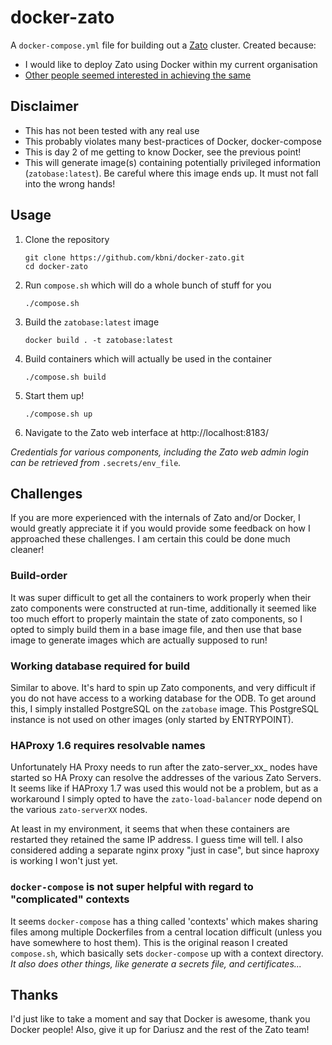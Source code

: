 # docker-zato

A `docker-compose.yml` file for building out a [Zato](https://github.com/zatosource/zato) cluster. Created because:

* I would like to deploy Zato using Docker within my current organisation
* [Other people seemed interested in achieving the same](https://github.com/zatosource/zato/issues/515)
 
## Disclaimer

- This has not been tested with any real use
- This probably violates many best-practices of Docker, docker-compose
- This is day 2 of me getting to know Docker, see the previous point!
- This will generate image(s) containing potentially privileged information (`zatobase:latest`).
  Be careful where this image ends up. It must not fall into the wrong hands!

## Usage

1. Clone the repository
    ```
    git clone https://github.com/kbni/docker-zato.git
    cd docker-zato
    ```
2. Run `compose.sh` which will do a whole bunch of stuff for you
    ```
    ./compose.sh
    ```
3. Build the `zatobase:latest` image
    ```
    docker build . -t zatobase:latest
    ```
4. Build containers which will actually be used in the container
   ```
   ./compose.sh build
   ```
5. Start them up!
   ```
   ./compose.sh up
   ```
6. Navigate to the Zato web interface at http://localhost:8183/

_Credentials for various components, including the Zato web admin login can be retrieved from_ `.secrets/env_file`_._

## Challenges

If you are more experienced with the internals of Zato and/or Docker, I would greatly appreciate it if you would provide
some feedback on how I approached these challenges. I am certain this could be done much cleaner!

### Build-order

It was super difficult to get all the containers to work properly when their zato components were constructed at run-time,
additionally it seemed like too much effort to properly maintain the state of zato components, so I opted to simply
build them in a base image file, and then use that base image to generate images which are actually supposed to run!

### Working database required for build

Similar to above. It's hard to spin up Zato components, and very difficult if you do not have access to a working
database for the ODB. To get around this, I simply installed PostgreSQL on the `zatobase` image. This PostgreSQL
instance is not used on other images (only started by ENTRYPOINT).

### HAProxy 1.6 requires resolvable names

Unfortunately HA Proxy needs to run after the zato-server_xx_ nodes have started so HA Proxy can resolve the addresses
of the various Zato Servers. It seems like if HAProxy 1.7 was used this would not be a problem, but as a workaround
I simply opted to have the `zato-load-balancer` node depend on the various `zato-serverXX` nodes. 

At least in my environment, it seems that when these containers are restarted they retained the same IP address. I guess
time will tell. I also considered adding a separate nginx proxy "just in case", but since haproxy is working I won't just yet.

### `docker-compose` is not super helpful with regard to "complicated" contexts

It seems `docker-compose` has a thing called 'contexts' which makes sharing files among multiple
Dockerfiles from a central location difficult (unless you have somewhere to host them). This is the
original reason I created `compose.sh`, which basically sets `docker-compose` up with a context directory.
_It also does other things, like generate a secrets file, and certificates..._

## Thanks

I'd just like to take a moment and say that Docker is awesome, thank you Docker people!
Also, give it up for Dariusz and the rest of the Zato team!

